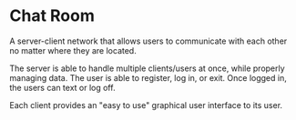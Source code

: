 # Chat Room

A server-client network that allows users to communicate with each other no matter where they are located.

The server is able to handle multiple clients/users at once, while properly managing data. The user is able to register, log in, or exit. Once logged in, the users can text or log off.

Each client provides an "easy to use" graphical user interface to its user.
